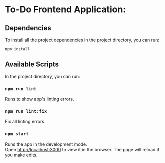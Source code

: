 # To-Do Frontend Application:

## Dependencies
To install all the project dependencies in the project directory, you can run:

` npm install `

## Available Scripts
In the project directory, you can run:

### `npm run lint`

Runs to show app's linting errors.

### `npm run lint:fix`

Fix all linting errors.

### `npm start`

Runs the app in the development mode.<br />
Open [http://localhost:3000](http://localhost:3000) to view it in the browser.
The page will reload if you make edits.<br />
